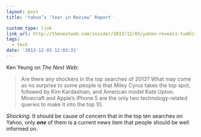 ```yaml
---
layout: post
title: 'Yahoo’s ‘Year in Review’ Report'

custom_type: link
link_url: http://thenextweb.com/insider/2013/12/03/yahoo-reveals-tumblrs-viral-blogs-2013-annual-year-review-report/
tags:
  - tech
date: '2013-12-03 12:03:31'
---
```

Ken Yeung on *The Next Web*:

>Are there any shockers in the top searches of 2013? What may come as no surprise to some people is that Miley Cyrus takes the top spot, followed by Kim Kardashian, and American model Kate Upton. Minecraft and Apple’s iPhone 5 are the only two technology-related queries to make it into the top 10.

*Shocking*. It should be cause of concern that in the top ten searches on Yahoo, only ***one*** of them is a current news item that people should be well informed on.
